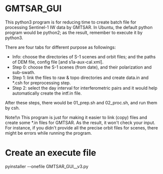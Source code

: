 # GMTSAR_GUI
This python3 program is for reducing time to create batch file for processing Sentinel-1 IW data by GMTSAR.
In Ubuntu, the default python program would be python2; as the result, remember to execute it by python3.  

There are four tabs for different purpose as followings: 
* Info: choose the directories of S-1 scenes and orbit files; and the paths of DEM file, config file [and s1a-aux-cal.xml]. 
* Step 0: choose the S-1 scenes (from date), and their polarization and sub-swath. 
* Step 1: link the files to raw & topo directories and create data.in and \*.csh for preprocessing step. 
* Step 2: select the day interval for interferometric pairs and it would help automatically create the intf.in file. 

After these steps, there would be 01_prep.sh and 02_proc.sh, and run them by csh.

Note!\n
This program is just for making it easier to link (copy) files and create some \*.in files for GMTSAR.
As the result, it won't check your input.
For instance, if you didn't provide all the precise orbit files for scenes, there might be errors while running the program.

# Create an execute file
pyinstaller --onefile GMTSAR_GUI__v3.py
